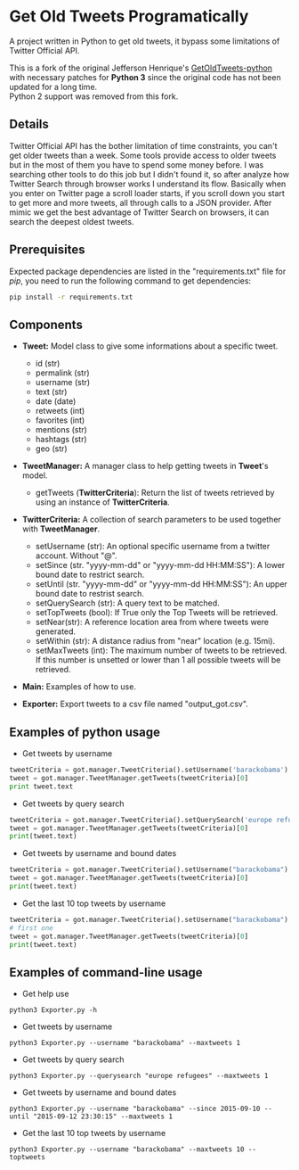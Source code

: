 # Get Old Tweets Programatically
A project written in Python to get old tweets, it bypass some limitations of Twitter Official API.

This is a fork of the original Jefferson Henrique's [GetOldTweets-python](https://github.com/Jefferson-Henrique/GetOldTweets-python) with necessary patches for **Python 3** since the original code has not been updated for a long time.  
Python 2 support was removed from this fork.

## Details
Twitter Official API has the bother limitation of time constraints, you can't get older tweets than a week. Some tools provide access to older tweets but in the most of them you have to spend some money before.
I was searching other tools to do this job but I didn't found it, so after analyze how Twitter Search through browser works I understand its flow. Basically when you enter on Twitter page a scroll loader starts, if you scroll down you start to get more and more tweets, all through calls to a JSON provider. After mimic we get the best advantage of Twitter Search on browsers, it can search the deepest oldest tweets.

## Prerequisites
Expected package dependencies are listed in the "requirements.txt" file for _pip_, you need to run the following command to get dependencies:
```sh
pip install -r requirements.txt
```

## Components
- **Tweet:** Model class to give some informations about a specific tweet.
  - id (str)
  - permalink (str)
  - username (str)
  - text (str)
  - date (date)
  - retweets (int)
  - favorites (int)
  - mentions (str)
  - hashtags (str)
  - geo (str)

- **TweetManager:** A manager class to help getting tweets in **Tweet**'s model.
  - getTweets (**TwitterCriteria**): Return the list of tweets retrieved by using an instance of **TwitterCriteria**. 

- **TwitterCriteria:** A collection of search parameters to be used together with **TweetManager**.
  - setUsername (str): An optional specific username from a twitter account. Without "@".
  - setSince (str. "yyyy-mm-dd" or "yyyy-mm-dd HH:MM:SS"): A lower bound date to restrict search.
  - setUntil (str. "yyyy-mm-dd" or "yyyy-mm-dd HH:MM:SS"): An upper bound date to restrist search.
  - setQuerySearch (str): A query text to be matched.
  - setTopTweets (bool): If True only the Top Tweets will be retrieved.
  - setNear(str): A reference location area from where tweets were generated.
  - setWithin (str): A distance radius from "near" location (e.g. 15mi).
  - setMaxTweets (int): The maximum number of tweets to be retrieved. If this number is unsetted or lower than 1 all possible tweets will be retrieved.
  
- **Main:** Examples of how to use.

- **Exporter:** Export tweets to a csv file named "output_got.csv".

## Examples of python usage
- Get tweets by username
``` python
tweetCriteria = got.manager.TweetCriteria().setUsername('barackobama').setMaxTweets(1)
tweet = got.manager.TweetManager.getTweets(tweetCriteria)[0]
print tweet.text
```    
- Get tweets by query search
``` python
tweetCriteria = got.manager.TweetCriteria().setQuerySearch('europe refugees').setSince("2015-05-01").setUntil("2015-09-30").setMaxTweets(1)
tweet = got.manager.TweetManager.getTweets(tweetCriteria)[0]
print(tweet.text)
```    
- Get tweets by username and bound dates
``` python
tweetCriteria = got.manager.TweetCriteria().setUsername("barackobama").setSince("2015-09-10").setUntil("2015-09-12 16:00:00").setMaxTweets(1)
tweet = got.manager.TweetManager.getTweets(tweetCriteria)[0]
print(tweet.text)
```
- Get the last 10 top tweets by username
``` python
tweetCriteria = got.manager.TweetCriteria().setUsername("barackobama").setTopTweets(True).setMaxTweets(10)
# first one
tweet = got.manager.TweetManager.getTweets(tweetCriteria)[0]
print(tweet.text)
```

## Examples of command-line usage
- Get help use
```
python3 Exporter.py -h
``` 
- Get tweets by username
```
python3 Exporter.py --username "barackobama" --maxtweets 1
```    
- Get tweets by query search
```
python3 Exporter.py --querysearch "europe refugees" --maxtweets 1
```    
- Get tweets by username and bound dates
```
python3 Exporter.py --username "barackobama" --since 2015-09-10 --until "2015-09-12 23:30:15" --maxtweets 1
```
- Get the last 10 top tweets by username
```
python3 Exporter.py --username "barackobama" --maxtweets 10 --toptweets
```
